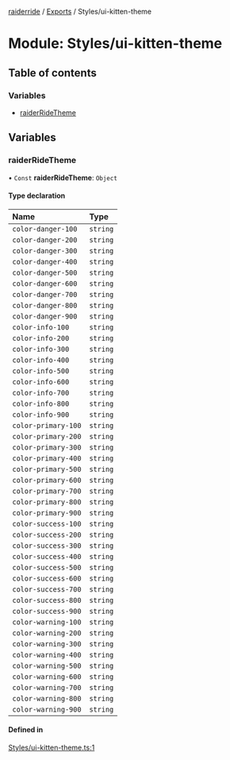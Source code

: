 [raiderride](../README.md) / [Exports](../modules.md) / Styles/ui-kitten-theme

# Module: Styles/ui-kitten-theme

## Table of contents

### Variables

- [raiderRideTheme](Styles_ui_kitten_theme.md#raiderridetheme)

## Variables

### raiderRideTheme

• `Const` **raiderRideTheme**: `Object`

#### Type declaration

| Name | Type |
| :------ | :------ |
| `color-danger-100` | `string` |
| `color-danger-200` | `string` |
| `color-danger-300` | `string` |
| `color-danger-400` | `string` |
| `color-danger-500` | `string` |
| `color-danger-600` | `string` |
| `color-danger-700` | `string` |
| `color-danger-800` | `string` |
| `color-danger-900` | `string` |
| `color-info-100` | `string` |
| `color-info-200` | `string` |
| `color-info-300` | `string` |
| `color-info-400` | `string` |
| `color-info-500` | `string` |
| `color-info-600` | `string` |
| `color-info-700` | `string` |
| `color-info-800` | `string` |
| `color-info-900` | `string` |
| `color-primary-100` | `string` |
| `color-primary-200` | `string` |
| `color-primary-300` | `string` |
| `color-primary-400` | `string` |
| `color-primary-500` | `string` |
| `color-primary-600` | `string` |
| `color-primary-700` | `string` |
| `color-primary-800` | `string` |
| `color-primary-900` | `string` |
| `color-success-100` | `string` |
| `color-success-200` | `string` |
| `color-success-300` | `string` |
| `color-success-400` | `string` |
| `color-success-500` | `string` |
| `color-success-600` | `string` |
| `color-success-700` | `string` |
| `color-success-800` | `string` |
| `color-success-900` | `string` |
| `color-warning-100` | `string` |
| `color-warning-200` | `string` |
| `color-warning-300` | `string` |
| `color-warning-400` | `string` |
| `color-warning-500` | `string` |
| `color-warning-600` | `string` |
| `color-warning-700` | `string` |
| `color-warning-800` | `string` |
| `color-warning-900` | `string` |

#### Defined in

[Styles/ui-kitten-theme.ts:1](https://github.com/jaxcksn/raiderride-FUBU/blob/3080884/src/Styles/ui-kitten-theme.ts#L1)
